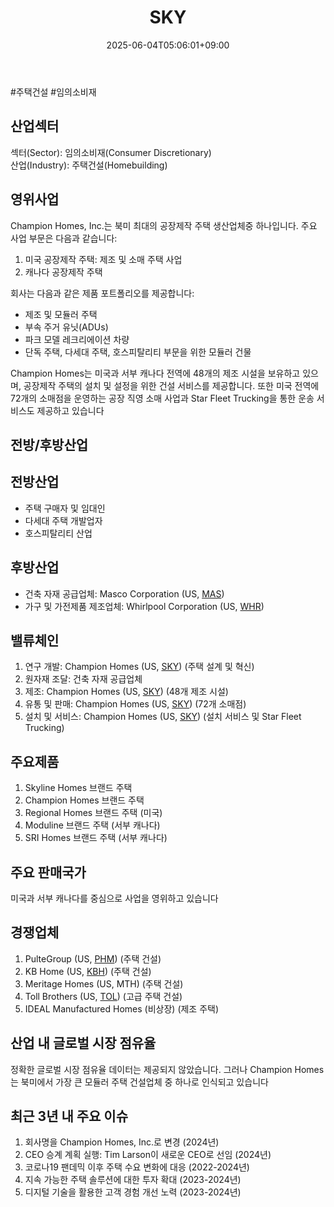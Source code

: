 ﻿---
title: "SKY"
date: 2025-06-04T05:06:01+09:00
lastmod: 2025-06-04T05:06:01+09:00
type: docs
sidebar:
  open: true
weight: 799
---
<div style="display:none">
  <meta property="article:published_time" content="2025-06-03T20:06:01Z" />
  <meta property="article:modified_time" content="2025-06-03T20:06:01Z" />
</div>
#주택건설 #임의소비재 

## 산업섹터

섹터(Sector): 임의소비재(Consumer Discretionary)  
산업(Industry): 주택건설(Homebuilding)

## 영위사업

Champion Homes, Inc.는 북미 최대의 공장제작 주택 생산업체중 하나입니다. 주요 사업 부문은 다음과 같습니다:

1. 미국 공장제작 주택: 제조 및 소매 주택 사업
2. 캐나다 공장제작 주택

회사는 다음과 같은 제품 포트폴리오를 제공합니다:

- 제조 및 모듈러 주택
- 부속 주거 유닛(ADUs)
- 파크 모델 레크리에이션 차량
- 단독 주택, 다세대 주택, 호스피탈리티 부문을 위한 모듈러 건물

Champion Homes는 미국과 서부 캐나다 전역에 48개의 제조 시설을 보유하고 있으며, 공장제작 주택의 설치 및 설정을 위한 건설 서비스를 제공합니다. 또한 미국 전역에 72개의 소매점을 운영하는 공장 직영 소매 사업과 Star Fleet Trucking을 통한 운송 서비스도 제공하고 있습니다

## 전방/후방산업

## 전방산업

- 주택 구매자 및 임대인
- 다세대 주택 개발업자
- 호스피탈리티 산업

## 후방산업

- 건축 자재 공급업체: Masco Corporation (US, [MAS](/company-analysis/mas/))
- 가구 및 가전제품 제조업체: Whirlpool Corporation (US, [WHR](/company-analysis/whr/))

## 밸류체인

1. 연구 개발: Champion Homes (US, [SKY](/company-analysis/sky/)) (주택 설계 및 혁신)
2. 원자재 조달: 건축 자재 공급업체
3. 제조: Champion Homes (US, [SKY](/company-analysis/sky/)) (48개 제조 시설)
4. 유통 및 판매: Champion Homes (US, [SKY](/company-analysis/sky/)) (72개 소매점)
5. 설치 및 서비스: Champion Homes (US, [SKY](/company-analysis/sky/)) (설치 서비스 및 Star Fleet Trucking)

## 주요제품

1. Skyline Homes 브랜드 주택
2. Champion Homes 브랜드 주택
3. Regional Homes 브랜드 주택 (미국)
4. Moduline 브랜드 주택 (서부 캐나다)
5. SRI Homes 브랜드 주택 (서부 캐나다)

## 주요 판매국가

미국과 서부 캐나다를 중심으로 사업을 영위하고 있습니다

## 경쟁업체

1. PulteGroup (US, [PHM](/company-analysis/phm/)) (주택 건설)
2. KB Home (US, [KBH](/company-analysis/kbh/)) (주택 건설)
3. Meritage Homes (US, MTH) (주택 건설)
4. Toll Brothers (US, [TOL](/company-analysis/tol/)) (고급 주택 건설)
5. IDEAL Manufactured Homes (비상장) (제조 주택)

## 산업 내 글로벌 시장 점유율

정확한 글로벌 시장 점유율 데이터는 제공되지 않았습니다. 그러나 Champion Homes는 북미에서 가장 큰 모듈러 주택 건설업체 중 하나로 인식되고 있습니다

## 최근 3년 내 주요 이슈

1. 회사명을 Champion Homes, Inc.로 변경 (2024년)
2. CEO 승계 계획 실행: Tim Larson이 새로운 CEO로 선임 (2024년)
3. 코로나19 팬데믹 이후 주택 수요 변화에 대응 (2022-2024년)
4. 지속 가능한 주택 솔루션에 대한 투자 확대 (2023-2024년)
5. 디지털 기술을 활용한 고객 경험 개선 노력 (2023-2024년)
